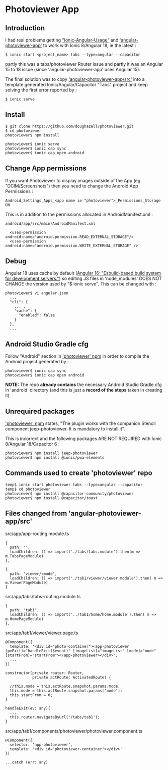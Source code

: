 # Photoviewer App

## Introduction
I had real problems getting ["Ionic-Angular-Usage"](https://github.com/capacitor-community/photoviewer/blob/main/docs/Ionic-Angular-Usage.md) and ['angular-photoviewer-app'](https://github.com/jepiqueau/angular-photoviewer-app) to work with Ionic 8/Angular 18, ie the latest :

```
$ ionic start <project_name> tabs --type=angular --capacitor
```

partly this was a tabs/photoviewer Router issue and partly it was an Angular 15 to 18 issue (since 'angular-photoviewer-app' uses Angular 15).

The final solution was to copy ['angular-photoviewer-app/src'](https://github.com/jepiqueau/angular-photoviewer-app/tree/main/src) into a template generated Ionic/Angular/Capacitor "Tabs" project and keep solving the first error reported by :

```
$ ionic serve
```

## Install
```
$ git clone https://github.com/doughazell/photoviewer.git
$ cd photoviewer
photoviewer$ npm install

photoviewer$ ionic serve
photoviewer$ ionic cap sync
photoviewer$ ionic cap open android
```

## Change App permissions
If you want Photoviewer to display images outside of the App (eg "DCIM/Screenshots") then you need to change the Android App Permissions :
```
Android_Settings_Apps_<app name ie "photoviewer">_Permissions_Storage ON
```
This is in addition to the permissions allocated in AndroidManifest.xml :
```
android/app/src/main/AndroidManifest.xml

  <uses-permission android:name="android.permission.READ_EXTERNAL_STORAGE"/>
  <uses-permission android:name="android.permission.WRITE_EXTERNAL_STORAGE" />
```

## Debug
Angular 18 uses cache by default ([Angular 16: "Esbuild-based build system for development servers."](https://en.wikipedia.org/wiki/Angular_(web_framework)#Version_history)) so editing JS files in 'node_modules' DOES NOT CHANGE the version used by "$ ionic serve".  This can be changed with :

```
photoviewer$ vi angular.json
  ...
  "cli": {
    ... ,
    "cache": {
      "enabled": false
    }
  },
  ...
```

## Android Studio Gradle cfg
Follow "Android" section in ['photoviewer' npm](https://www.npmjs.com/package/@capacitor-community/photoviewer) in order to compile the Android project generated by :

```
photoviewer$ ionic cap sync
photoviewer$ ionic cap open android
```

**NOTE:** The repo **already contains** the necessary Android Studio Gradle cfg in 'android' directory (and this is just a **record of the steps** taken in creating it)

## Unrequired packages
['photoviewer' npm](https://www.npmjs.com/package/@capacitor-community/photoviewer) states, "The plugin works with the companion Stencil component jeep-photoviewer. It is mandatory to install it".  

This is incorrect and the following packages ARE NOT REQUIRED with Ionic 8/Angular 18/Capacitor 6 :

```
photoviewer$ npm install jeep-photoviewer
photoviewer$ npm install @ionic/pwa-elements
```

## Commands used to create 'photoviewer' repo
```
temp$ ionic start photoviewer tabs --type=angular --capacitor
temp$ cd photoviewer
photoviewer$ npm install @capacitor-community/photoviewer
photoviewer$ npm install @capacitor/toast
```

## Files changed from 'angular-photoviewer-app/src'
src/app/app-routing.module.ts
```
{
  path: '',
  loadChildren: () => import('./tabs/tabs.module').then(m => m.TabsPageModule)
},

{
  path: 'viewer/:mode',
  loadChildren: () => import('./tab1/viewer/viewer.module').then( m => m.ViewerPageModule)
}
```

src/app/tabs/tabs-routing.module.ts
```
{
  path: 'tab1',
  loadChildren: () => import('../tab1/home/home.module').then( m => m.HomePageModule)
},
```

src/app/tab1/viewer/viewer.page.ts
```
@Component({
  template: '<div id="photo-container"><app-photoviewer (pvExit)="handleExit($event)" [imageList]="imageList" [mode]="mode" [startFrom]="startFrom"></app-photoviewer></div>',
  ...
})

constructor(private router: Router,
            private actRoute: ActivatedRoute) {

  //this.mode = this.actRoute.snapshot.params.mode;
  this.mode = this.actRoute.snapshot.params['mode'];
  this.startFrom = 0;
}

handleExit(ev: any){
  ...
  this.router.navigateByUrl('/tabs/tab1');
}
```

src/app/tab1/components/photoviewer/photoviewer.component.ts
```
@Component({
  selector: 'app-photoviewer',
  template: '<div id="photoviewer-container"></div>'
})

...catch (err: any)
```
